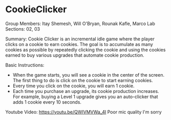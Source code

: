 # CookieClicker

Group Members: Itay Shemesh, Will O'Bryan, Rounak Kafle, Marco
Lab Sections: 02, 03

Summary:
Cookie Clicker is an incremental idle game where the player clicks on a cookie to earn cookies. The goal is to accumulate as many cookies as possible by repeatedly clicking the cookie and using the cookies earned to buy various upgrades that automate cookie production.

Basic Instructions:
- When the game starts, you will see a cookie in the center of the screen. The first thing to do is click on the cookie to start earning cookies.
- Every time you click on the cookie, you will earn 1 cookie.
- Each time you purchase an upgrade, its cookie production increases. For example, buying a Level 1 upgrade gives you an auto-clicker that adds 1 cookie every 10 seconds.

Youtube Video:
https://youtu.be/QWIVMVWa_4I
Poor mic quality I'm sorry
